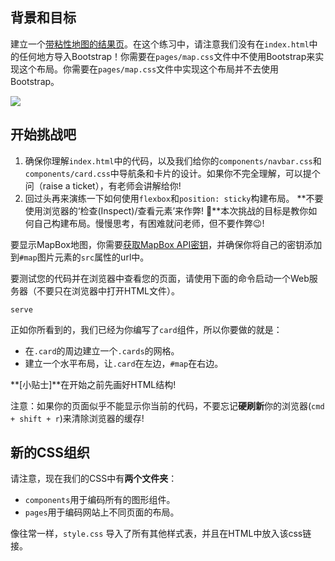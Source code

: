 ## 背景和目标

建立一个[带粘性地图的结果页](https://lewagon.github.io/layouts-demo/flexbox-grid-layout.html)。在这个练习中，请注意我们没有在`index.html`中的任何地方导入Bootstrap！你需要在`pages/map.css`文件中不使用Bootstrap来实现这个布局。你需要在`pages/map.css`文件中实现这个布局并不去使用Bootstrap。

![](https://raw.githubusercontent.com/lewagon/fullstack-images/master/frontend/map-example.png)

## 开始挑战吧

1. 确保你理解`index.html`中的代码，以及我们给你的`components/navbar.css`和`components/card.css`中导航条和卡片的设计。如果你不完全理解，可以提个问（raise a ticket），有老师会讲解给你!
2. 回过头再来演练一下如何使用`flexbox`和`position: sticky`构建布局。
**不要使用浏览器的‘检查(Inspect)/查看元素’来作弊! 🔎**本次挑战的目标是教你如何自己构建布局。慢慢思考，有困难就问老师，但不要作弊😉!

要显示MapBox地图，你需要[获取MapBox API密钥](https://www.mapbox.com/account/access-tokens/)，并确保你将自己的密钥添加到`#map`图片元素的`src`属性的url中。

要测试您的代码并在浏览器中查看您的页面，请使用下面的命令启动一个Web服务器（不要只在浏览器中打开HTML文件）。

```
serve
```

正如你所看到的，我们已经为你编写了`card`组件，所以你要做的就是：

- 在`.card`的周边建立一个`.cards`的网格。
- 建立一个水平布局，让`.card`在左边，`#map`在右边。

**[小贴士]**在开始之前先画好HTML结构!

注意：如果你的页面似乎不能显示你当前的代码，不要忘记**硬刷新**你的浏览器(`cmd + shift + r`)来清除浏览器的缓存!

## 新的CSS组织

请注意，现在我们的CSS中有**两个文件夹**：

- `components`用于编码所有的图形组件。
- `pages`用于编码网站上不同页面的布局。

像往常一样，`style.css` 导入了所有其他样式表，并且在HTML中放入该css链接。
